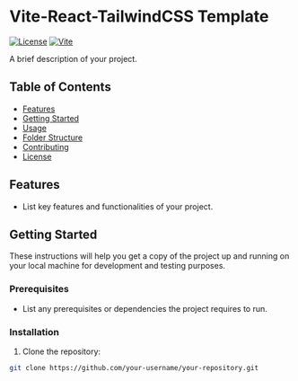 # Vite-React-TailwindCSS Template

[![License](https://img.shields.io/badge/license-MIT-blue.svg)](LICENSE)
[![Vite](https://img.shields.io/badge/vite-2.x-green.svg)](https://vitejs.dev/)

A brief description of your project.

## Table of Contents

- [Features](#features)
- [Getting Started](#getting-started)
- [Usage](#usage)
- [Folder Structure](#folder-structure)
- [Contributing](#contributing)
- [License](#license)

## Features

- List key features and functionalities of your project.

## Getting Started

These instructions will help you get a copy of the project up and running on your local machine for development and testing purposes.

### Prerequisites

- List any prerequisites or dependencies the project requires to run.

### Installation

1. Clone the repository:

```bash
git clone https://github.com/your-username/your-repository.git

